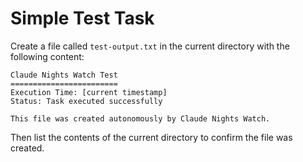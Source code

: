 # Simple Test Task

Create a file called `test-output.txt` in the current directory with the following content:

```
Claude Nights Watch Test
========================
Execution Time: [current timestamp]
Status: Task executed successfully

This file was created autonomously by Claude Nights Watch.
```

Then list the contents of the current directory to confirm the file was created.
